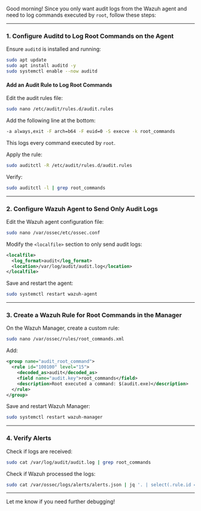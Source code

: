 Good morning! Since you only want audit logs from the Wazuh agent and need to log commands executed by `root`, follow these steps:

---

### **1. Configure Auditd to Log Root Commands on the Agent**  
Ensure `auditd` is installed and running:  
```bash
sudo apt update
sudo apt install auditd -y
sudo systemctl enable --now auditd
```

#### **Add an Audit Rule to Log Root Commands**
Edit the audit rules file:
```bash
sudo nano /etc/audit/rules.d/audit.rules
```
Add the following line at the bottom:
```bash
-a always,exit -F arch=b64 -F euid=0 -S execve -k root_commands
```
This logs every command executed by `root`.

Apply the rule:
```bash
sudo auditctl -R /etc/audit/rules.d/audit.rules
```
Verify:
```bash
sudo auditctl -l | grep root_commands
```

---

### **2. Configure Wazuh Agent to Send Only Audit Logs**
Edit the Wazuh agent configuration file:
```bash
sudo nano /var/ossec/etc/ossec.conf
```
Modify the `<localfile>` section to only send audit logs:
```xml
<localfile>
  <log_format>audit</log_format>
  <location>/var/log/audit/audit.log</location>
</localfile>
```
Save and restart the agent:
```bash
sudo systemctl restart wazuh-agent
```

---

### **3. Create a Wazuh Rule for Root Commands in the Manager**
On the Wazuh Manager, create a custom rule:
```bash
sudo nano /var/ossec/rules/root_commands.xml
```
Add:
```xml
<group name="audit_root_command">
  <rule id="100100" level="15">
    <decoded_as>audit</decoded_as>
    <field name="audit.key">root_commands</field>
    <description>Root executed a command: $(audit.exe)</description>
  </rule>
</group>
```
Save and restart Wazuh Manager:
```bash
sudo systemctl restart wazuh-manager
```

---

### **4. Verify Alerts**
Check if logs are received:
```bash
sudo cat /var/log/audit/audit.log | grep root_commands
```
Check if Wazuh processed the logs:
```bash
sudo cat /var/ossec/logs/alerts/alerts.json | jq '. | select(.rule.id == 100100)'
```

---

Let me know if you need further debugging!
